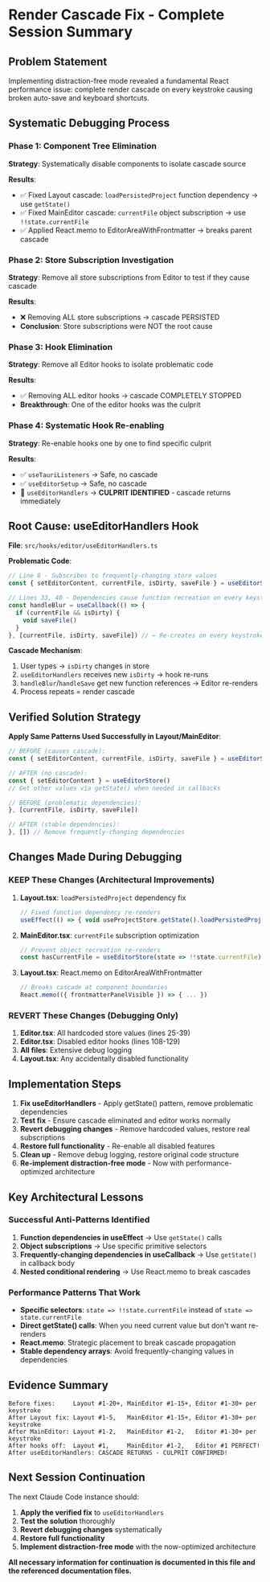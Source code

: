 # Render Cascade Fix - Complete Session Summary

## Problem Statement
Implementing distraction-free mode revealed a fundamental React performance issue: complete render cascade on every keystroke causing broken auto-save and keyboard shortcuts.

## Systematic Debugging Process

### Phase 1: Component Tree Elimination
**Strategy**: Systematically disable components to isolate cascade source

**Results**:
- ✅ Fixed Layout cascade: `loadPersistedProject` function dependency → use `getState()`
- ✅ Fixed MainEditor cascade: `currentFile` object subscription → use `!!state.currentFile`
- ✅ Applied React.memo to EditorAreaWithFrontmatter → breaks parent cascade

### Phase 2: Store Subscription Investigation  
**Strategy**: Remove all store subscriptions from Editor to test if they cause cascade

**Results**:
- ❌ Removing ALL store subscriptions → cascade PERSISTED
- **Conclusion**: Store subscriptions were NOT the root cause

### Phase 3: Hook Elimination
**Strategy**: Remove all Editor hooks to isolate problematic code

**Results**:
- ✅ Removing ALL editor hooks → cascade COMPLETELY STOPPED
- **Breakthrough**: One of the editor hooks was the culprit

### Phase 4: Systematic Hook Re-enabling
**Strategy**: Re-enable hooks one by one to find specific culprit

**Results**:
- ✅ `useTauriListeners` → Safe, no cascade
- ✅ `useEditorSetup` → Safe, no cascade  
- 🚨 `useEditorHandlers` → **CULPRIT IDENTIFIED** - cascade returns immediately

## Root Cause: useEditorHandlers Hook

**File**: `src/hooks/editor/useEditorHandlers.ts`

**Problematic Code**:
```typescript
// Line 8 - Subscribes to frequently-changing store values
const { setEditorContent, currentFile, isDirty, saveFile } = useEditorStore()

// Lines 33, 40 - Dependencies cause function recreation on every keystroke
const handleBlur = useCallback(() => {
  if (currentFile && isDirty) {
    void saveFile()
  }
}, [currentFile, isDirty, saveFile]) // ← Re-creates on every keystroke!
```

**Cascade Mechanism**:
1. User types → `isDirty` changes in store
2. `useEditorHandlers` receives new `isDirty` → hook re-runs
3. `handleBlur`/`handleSave` get new function references → Editor re-renders
4. Process repeats = render cascade

## Verified Solution Strategy

**Apply Same Patterns Used Successfully in Layout/MainEditor**:

```typescript
// BEFORE (causes cascade):
const { setEditorContent, currentFile, isDirty, saveFile } = useEditorStore()

// AFTER (no cascade):
const { setEditorContent } = useEditorStore()
// Get other values via getState() when needed in callbacks

// BEFORE (problematic dependencies):
}, [currentFile, isDirty, saveFile])

// AFTER (stable dependencies):
}, []) // Remove frequently-changing dependencies
```

## Changes Made During Debugging

### KEEP These Changes (Architectural Improvements)
1. **Layout.tsx**: `loadPersistedProject` dependency fix
   ```typescript
   // Fixed function dependency re-renders
   useEffect(() => { void useProjectStore.getState().loadPersistedProject() }, [])
   ```

2. **MainEditor.tsx**: `currentFile` subscription optimization  
   ```typescript
   // Prevent object recreation re-renders
   const hasCurrentFile = useEditorStore(state => !!state.currentFile)
   ```

3. **Layout.tsx**: React.memo on EditorAreaWithFrontmatter
   ```typescript
   // Breaks cascade at component boundaries
   React.memo(({ frontmatterPanelVisible }) => { ... })
   ```

### REVERT These Changes (Debugging Only)
1. **Editor.tsx**: All hardcoded store values (lines 25-39)
2. **Editor.tsx**: Disabled editor hooks (lines 108-129)
3. **All files**: Extensive debug logging
4. **Layout.tsx**: Any accidentally disabled functionality

## Implementation Steps

1. **Fix useEditorHandlers** - Apply getState() pattern, remove problematic dependencies
2. **Test fix** - Ensure cascade eliminated and editor works normally  
3. **Revert debugging changes** - Remove hardcoded values, restore real subscriptions
4. **Restore full functionality** - Re-enable all disabled features
5. **Clean up** - Remove debug logging, restore original code structure
6. **Re-implement distraction-free mode** - Now with performance-optimized architecture

## Key Architectural Lessons

### Successful Anti-Patterns Identified
1. **Function dependencies in useEffect** → Use `getState()` calls
2. **Object subscriptions** → Use specific primitive selectors  
3. **Frequently-changing dependencies in useCallback** → Use `getState()` in callback body
4. **Nested conditional rendering** → Use React.memo to break cascades

### Performance Patterns That Work
- **Specific selectors**: `state => !!state.currentFile` instead of `state => state.currentFile`
- **Direct getState() calls**: When you need current value but don't want re-renders
- **React.memo**: Strategic placement to break cascade propagation
- **Stable dependency arrays**: Avoid frequently-changing values in dependencies

## Evidence Summary

```
Before fixes:     Layout #1-20+, MainEditor #1-15+, Editor #1-30+ per keystroke
After Layout fix: Layout #1-5,   MainEditor #1-15+, Editor #1-30+ per keystroke  
After MainEditor: Layout #1-2,   MainEditor #1-2,   Editor #1-30+ per keystroke
After hooks off:  Layout #1,     MainEditor #1-2,   Editor #1 PERFECT!
After useEditorHandlers: CASCADE RETURNS - CULPRIT CONFIRMED!
```

## Next Session Continuation

The next Claude Code instance should:
1. **Apply the verified fix** to `useEditorHandlers` 
2. **Test the solution** thoroughly
3. **Revert debugging changes** systematically  
4. **Restore full functionality**
5. **Implement distraction-free mode** with the now-optimized architecture

**All necessary information for continuation is documented in this file and the referenced documentation files.**